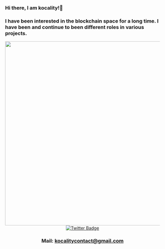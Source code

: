 ### Hi there, I am kocality!👋
 <a></a>
### I have been interested in the blockchain space for a long time. I have been and continue to been different roles in various projects.
 <a>
</a> 

<div id="header" align="center">
  <img src="https://media.tenor.com/6Q7bURXDaNIAAAAC/anime-death-note.gif" width="600"/>


<div id="badges">
  <a href="https://twitter.com/kkocality">
    <img src="https://img.shields.io/badge/Twitter-blue?style=for-the-badge&logo=twitter&logoColor=white" alt="Twitter Badge"/>
  </a>
</div>

 ### Mail: kocalitycontact@gmail.com
